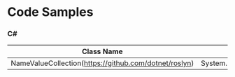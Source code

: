 # Code Samples

### C#
|Class Name|Namespace|Assembly|
|----------|---------|--------|
|NameValueCollection(https://github.com/dotnet/roslyn)|System.Collections.Specialized||

